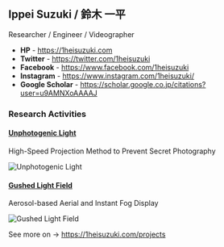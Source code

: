 ## Ippei Suzuki / 鈴木 一平
Researcher / Engineer / Videographer
- **HP** - https://1heisuzuki.com
- **Twitter** - https://twitter.com/1heisuzuki
- **Facebook** - https://www.facebook.com/1heisuzuki
- **Instagram** - https://www.instagram.com/1heisuzuki/
- **Google Scholar** - https://scholar.google.co.jp/citations?user=u9AMNXoAAAAJ


### Research Activities
#### [Unphotogenic Light](https://1heisuzuki.com/projects/unphotogenic-light/)
High-Speed Projection Method to Prevent Secret Photography  
  
![Unphotogenic Light](https://1heisuzuki.com/contents/projects/thumbnail/unphotogenic-light_768w.jpg)

#### [Gushed Light Field](https://1heisuzuki.com/projects/gushed-light-field/)
Aerosol-based Aerial and Instant Fog Display  
  
![Gushed Light Field](https://1heisuzuki.com/contents/projects/thumbnail/glf_768w.jpg)

See more on -> https://1heisuzuki.com/projects


<!--
**1heisuzuki/1heisuzuki** is a ✨ _special_ ✨ repository because its `README.md` (this file) appears on your GitHub profile.

Here are some ideas to get you started:

- 🔭 I’m currently working on ...
- 🌱 I’m currently learning ...
- 👯 I’m looking to collaborate on ...
- 🤔 I’m looking for help with ...
- 💬 Ask me about ...
- 📫 How to reach me: ...
- 😄 Pronouns: ...
- ⚡ Fun fact: ...
-->
